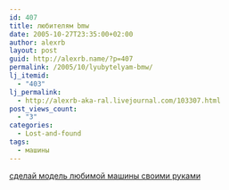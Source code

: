 ```yaml
---
id: 407
title: любителям bmw
date: 2005-10-27T23:35:00+02:00
author: alexrb
layout: post
guid: http://alexrb.name/?p=407
permalink: /2005/10/lyubytelyam-bmw/
lj_itemid:
  - "403"
lj_permalink:
  - http://alexrb-aka-ral.livejournal.com/103307.html
post_views_count:
  - "3"
categories:
  - Lost-and-found
tags:
  - машины
---
```

[сделай модель любимой машины своими руками](http://www.bmw.co.th/th/en/index_narrowband.html?content=http://www.bmw.co.th/th/en/general/download/yourdreamcar.html)